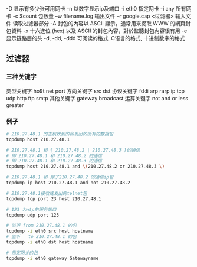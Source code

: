 -D 显示有多少张可用网卡
-n 以数字显示ip及端口
-i eth0 指定网卡
-i any  所有网卡
-c $count 包数量
–w filename.log         输出文件
–r google.cap <过滤器>  输入文件 读取过滤器部分
-A 封包的內容以 ASCII 顯示，通常用來捉取 WWW 的網頁封包資料
-x 十六進位 (hex) 以及 ASCII 的封包內容，對於監聽封包內容很有用
-e 显示链路层的头
-d, -dd, -ddd  可阅读的格式, C语言的格式, 十进制数字的格式

## 过滤器
### 三种关键字
类型关键字 ho9t net port
方向关键字 src dst
协议关键字 fddi arp rarp ip tcp udp http ftp smtp
其他关键字 gateway broadcast
运算关键字 not and or less greater
### 例子
```sh
# 210.27.48.1 的主机收到的和发出的所有的数据包
tcpdump host 210.27.48.1

# 210.27.48.1 和 { 210.27.48.2 | 210.27.48.3 }的通信
# 即 210.27.48.1 和 210.27.48.2 的通信
# 即 210.27.48.1 和 210.27.48.3 的通信
tcpdump host 210.27.48.1 and \(210.27.48.2 or 210.27.48.3 \)

# 210.27.48.1 和 除了210.27.48.2 的通信ip包
tcpdump ip host 210.27.48.1 and not 210.27.48.2

# 210.27.48.1接收或发出的telnet包
tcpdump tcp port 23 host 210.27.48.1

# 123 为ntp的服务端口
tcpdump udp port 123

# 监听 from 210.27.48.1 的包
tcpdump -i eth0 src host hostname
# 监听   to 210.27.48.1 的包
tcpdump -i eth0 dst host hostname

# 指定网关的包
tcpdump -i eth0 gateway Gatewayname
```